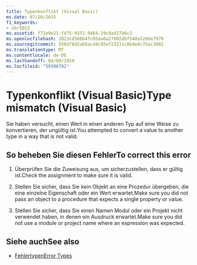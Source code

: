 ```yaml
---
title: Typenkonflikt (Visual Basic)
ms.date: 07/20/2015
f1_keywords:
- vbrID13
ms.assetid: f72e9e21-f475-43f2-9464-29c8ad27b6c2
ms.openlocfilehash: 2823cd566b4fc05aa6a27002dbf548a520de7970
ms.sourcegitcommit: 558d78d2a68acd4c95ef23231c8b4e4c7bac3902
ms.translationtype: MT
ms.contentlocale: de-DE
ms.lasthandoff: 04/09/2019
ms.locfileid: "59306702"
---
```

# <a name="type-mismatch-visual-basic"></a><span data-ttu-id="34964-102">Typenkonflikt (Visual Basic)</span><span class="sxs-lookup"><span data-stu-id="34964-102">Type mismatch (Visual Basic)</span></span>
<span data-ttu-id="34964-103">Sie haben versucht, einen Wert in einen anderen Typ auf eine Weise zu konvertieren, der ungültig ist.</span><span class="sxs-lookup"><span data-stu-id="34964-103">You attempted to convert a value to another type in a way that is not valid.</span></span>  
  
## <a name="to-correct-this-error"></a><span data-ttu-id="34964-104">So beheben Sie diesen Fehler</span><span class="sxs-lookup"><span data-stu-id="34964-104">To correct this error</span></span>  
  
1. <span data-ttu-id="34964-105">Überprüfen Sie die Zuweisung aus, um sicherzustellen, dass er gültig ist.</span><span class="sxs-lookup"><span data-stu-id="34964-105">Check the assignment to make sure it is valid.</span></span>  
  
2. <span data-ttu-id="34964-106">Stellen Sie sicher, dass Sie kein Objekt an eine Prozedur übergeben, die eine einzelne Eigenschaft oder ein Wert erwartet.</span><span class="sxs-lookup"><span data-stu-id="34964-106">Make sure you did not pass an object to a procedure that expects a single property or value.</span></span>  
  
3. <span data-ttu-id="34964-107">Stellen Sie sicher, dass Sie einen Namen Modul oder ein Projekt nicht verwendet haben, in denen ein Ausdruck erwartet.</span><span class="sxs-lookup"><span data-stu-id="34964-107">Make sure you did not use a module or project name where an expression was expected.</span></span>  
  
## <a name="see-also"></a><span data-ttu-id="34964-108">Siehe auch</span><span class="sxs-lookup"><span data-stu-id="34964-108">See also</span></span>

- [<span data-ttu-id="34964-109">Fehlertypen</span><span class="sxs-lookup"><span data-stu-id="34964-109">Error Types</span></span>](../../../visual-basic/programming-guide/language-features/error-types.md)
